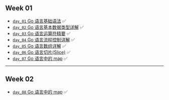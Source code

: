 ## Week 01

- [`day_01` Go 语言基础语法](https://github.com/cherry77-cloud/Rookie2024_06/blob/main/week_01/day_01.md) ✅
- [`day_02` Go 语言基本数据类型详解](https://github.com/cherry77-cloud/Rookie2024_06/blob/main/week_01/day_02.md) ✅
- [`day_03` Go 语言运算符精要](https://github.com/cherry77-cloud/Rookie2024_06/blob/main/week_01/day_03.md) ✅
- [`day_04` Go 语言流程控制详解](https://github.com/cherry77-cloud/Rookie2024_06/blob/main/week_01/day_04.md) ✅
- [`day_05` Go 语言数组详解](https://github.com/cherry77-cloud/Rookie2024_06/blob/main/week_01/day_05.md) ✅
- [`day_06` Go 语言切片(Slice)](https://github.com/cherry77-cloud/Rookie2024_06/blob/main/week_01/day_06.md) ✅
- [`day_07` Go 语言中的 map](https://github.com/cherry77-cloud/Rookie2024_06/blob/main/week_01/day_07.md) ✅

---

## Week 02
- [`day_08` Go 语言中的 map](https://github.com/cherry77-cloud/Rookie2024_06/blob/main/week_01/day_07.md) ✅
